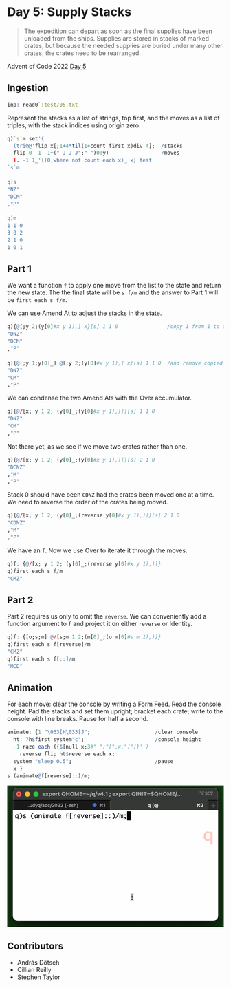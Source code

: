 # Day 5: Supply Stacks 

> The expedition can depart as soon as the final supplies have been unloaded from the ships. Supplies are stored in stacks of marked crates, but because the needed supplies are buried under many other crates, the crates need to be rearranged.

Advent of Code 2022 [Day 5](https://adventofcode.com/2022/day/5)

## Ingestion

```q
inp: read0`:test/05.txt
```

Represent the stacks as a list of strings, top first, and the moves as a list of triples, with the stack indices using origin zero.

```q
q)`s`m set'{
  (trim@'flip x[;1+4*til(1+count first x)div 4];  /stacks
  flip 0 -1 -1+(" J J J";" ")0:y)                 /moves
  }. -1 1_'{(0,where not count each x)_ x} test
`s`m

q)s
"NZ"
"DCM"
,"P"

q)m
1 1 0
3 0 2
2 1 0
1 0 1
```

## Part 1

We want a function `f` to apply one move from the list to the state and return the new state. 
The the final state will be `s f/m` and the answer to Part 1 will be `first each s f/m`.

We can use Amend At to adjust the stacks in the state. 

```q
q){@[;y 2;(y[0]#x y 1),] x}[s] 1 1 0                /copy 1 from 1 to 0
"DNZ"
"DCM"
,"P"

q){@[;y 1;y[0]_] @[;y 2;(y[0]#x y 1),] x}[s] 1 1 0  /and remove copied crate
"DNZ"
"CM"
,"P"
```

We can condense the two Amend Ats with the Over accumulator.

```q
q){@/[x; y 1 2; (y[0]_;(y[0]#x y 1),)]}[s] 1 1 0
"DNZ"
"CM"
,"P"
```

Not there yet, as we see if we move two crates rather than one.

```q
q){@/[x; y 1 2; (y[0]_;(y[0]#x y 1),)]}[s] 2 1 0
"DCNZ"
,"M"
,"P"
```

Stack 0 should have been `CDNZ` had the crates been moved one at a time.
We need to reverse the order of the crates being moved.

```q
q){@/[x; y 1 2; (y[0]_;(reverse y[0]#x y 1),)]}[s] 2 1 0
"CDNZ"
,"M"
,"P"
```

We have an `f`. Now we use Over to iterate it through the moves.

```q
q)f: {@/[x; y 1 2; (y[0]_;(reverse y[0]#x y 1),)]}
q)first each s f/m
"CMZ"
```

## Part 2

Part 2 requires us only to omit the `reverse`. 
We can conveniently add a function argument to `f` and project it on either `reverse` or Identity.

```q
q)f: {[o;s;m] @/[s;m 1 2;(m[0]_;(o m[0]#s m 1),)]}
q)first each s f[reverse]/m
"CMZ"
q)first each s f[::]/m
"MCD"
```

## Animation

For each move: clear the console by writing a Form Feed.
Read the console height.
Pad the stacks and set them upright; bracket each crate; write to the console with line breaks. Pause for half a second. 

```q
animate: {1 "\033[H\033[J";                     /clear console
  ht: 7h$first system"c";                       /console height
  -1 raze each ({$[null x;3#" ";"[",x,"]"]}'')
    reverse flip ht$reverse each x;
  system "sleep 0.5";                           /pause
  x }
s (animate@f[reverse]::)/m;
```

![Animation of example](img/crates.gif)

## Contributors

* András Dőtsch
* Cillian Reilly
* Stephen Taylor


